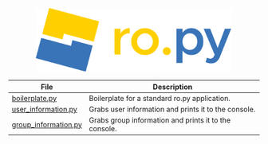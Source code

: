 <p align="center" width="100%">
    <img src="/resources/textlogo.svg" alt="ro.py" height="128em" />
    <br>
</p>

<div align="center">

| File                                           | Description                                          |
|------------------------------------------------|------------------------------------------------------|
| [boilerplate.py](./boilerplate.py)             | Boilerplate for a standard ro.py application.        |
| [user_information.py](./user_information.py)   | Grabs user information and prints it to the console. |
| [group_information.py](./group_information.py) | Grabs group information and prints it to the console. |


</div>